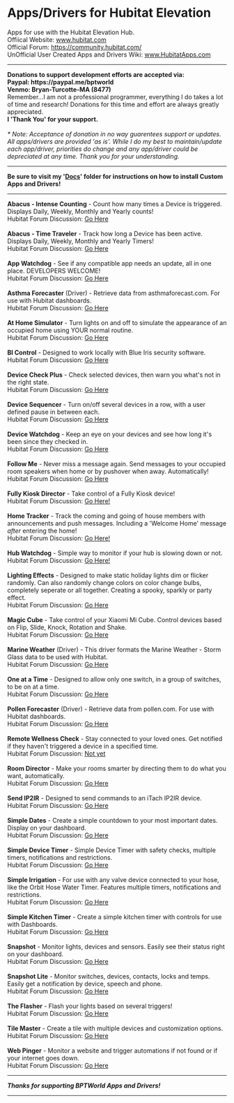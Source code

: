 # Apps/Drivers for Hubitat Elevation
Apps for use with the Hubitat Elevation Hub.<br>
Offiical Website: www.hubitat.com<br>
Official Forum: https://community.hubitat.com/<br>
UnOfficial User Created Apps and Drivers Wiki: www.HubitatApps.com
<br>
<hr>
<b>Donations to support development efforts are accepted via:<br>
Paypal: https://paypal.me/bptworld<br>Venmo: Bryan-Turcotte-MA (8477)</b><br>Remember...I am not a professional programmer, everything I do takes a lot of time and research! Donations for this time and effort are always greatly appreciated.<br><b>I 'Thank You' for your support.</b>
<br><br>
<i>* Note: Acceptance of donation in no way guarentees support or updates. All apps/drivers are provided 'as is'. While I do my best to maintain/update each app/driver, priorities do change and any app/driver could be depreciated at any time. Thank you for your understanding.</i>
<hr>
<b>Be sure to visit my '<a href="https://github.com/bptworld/Hubitat/tree/master/Docs" target="_blank">Docs</a>' folder for instructions on how to install Custom Apps and Drivers!</b>
<hr>
<b>Abacus - Intense Counting</b> - Count how many times a Device is triggered. Displays Daily, Weekly, Monthly and Yearly counts!<br>
Hubitat Forum Discussion: <a href="https://community.hubitat.com/t/release-abacus/7883" target="_blank">Go Here</a>
<br><br>
<b>Abacus - Time Traveler</b> - Track how long a Device has been active. Displays Daily, Weekly, Monthly and Yearly Timers!<br>
Hubitat Forum Discussion: <a href="https://community.hubitat.com/t/release-abacus-time-traveler/8091" target="_blank">Go Here</a>
<br><br>
<b>App Watchdog</b> - See if any compatible app needs an update, all in one place. DEVELOPERS WELCOME!<br>
Hubitat Forum Discussion: <a href="https://community.hubitat.com/t/release-app-watchdog/9952" target="_blank">Go Here</a>
<br><br>
<b>Asthma Forecaster</b> (Driver) - Retrieve data from asthmaforecast.com. For use with Hubitat dashboards.<br>
Hubitat Forum Discussion: <a href="https://community.hubitat.com/t/release-pollen-forecaster-and-asthma-forecaster/13636" target="_blank">Go Here</a>
<br><br>
<b>At Home Simulator</b> - Turn lights on and off to simulate the appearance of an occupied home using YOUR normal routine.<br>
Hubitat Forum Discussion: <a href="https://community.hubitat.com/t/beta-at-home-simulator/8697" target="_blank">Go Here</a>
<br><br>
<b>BI Control</b> - Designed to work locally with Blue Iris security software.<br>
Hubitat Forum Discussion: <a href="https://community.hubitat.com/t/release-bi-control-local-blue-iris-control/5454" target="_blank">Go Here</a>
<br><br>
<b>Device Check Plus</b> - Check selected devices, then warn you what's not in the right state.<br>
Hubitat Forum Discussion: <a href="https://community.hubitat.com/t/release-device-check-plus-check-selected-devices-then-warn-you-whats-not-in-the-right-state/24454" target="_blank">Go Here</a>
<br><br>
<b>Device Sequencer</b> - Turn on/off several devices in a row, with a user defined pause in between each.<br>
Hubitat Forum Discussion: <a href="https://community.hubitat.com/t/release-device-sequencer/8596" target="_blank">Go Here</a>
<br><br>
<b>Device Watchdog</b> - Keep an eye on your devices and see how long it's been since they checked in.<br>
Hubitat Forum Discussion: <a href="https://community.hubitat.com/t/release-device-watchdog/7692" target="_blank">Go Here</a>
<br><br>
<b>Follow Me</b> - Never miss a message again. Send messages to your occupied room speakers when home or by pushover when away. Automatically!<br>
Hubitat Forum Discussion: <a href="https://community.hubitat.com/t/release-follow-me/12139" target="_blank">Go Here</a>
<br><br>
<b>Fully Kiosk Director</b> - Take control of a Fully Kiosk device!<br>
Hubitat Forum Discussion: <a href="https://community.hubitat.com/t/release-fully-kiosk-director/15310/2" target="_blank">Go Here!</a>
<br><br>
<b>Home Tracker</b> - Track the coming and going of house members with announcements and push messages. Including a 'Welcome Home' message <i>after</i> entering the home!<br>
Hubitat Forum Discussion: <a href="https://community.hubitat.com/t/release-home-tracker-track-the-coming-and-going-of-house-members-with-announcements-and-push-messages/22709" target="_blank">Go Here!</a>
<br><br>
<b>Hub Watchdog</b> - Simple way to monitor if your hub is slowing down or not.<br>
Hubitat Forum Discussion: <a href="https://community.hubitat.com/t/release-hub-watchdog-simple-way-to-monitor-if-your-hub-is-slowing-down-or-not/23371" target="_blank">Go Here!</a>
<br><br>
<b>Lighting Effects</b> - Designed to make static holiday lights dim or flicker randomly. Can also randomly change colors on color change bulbs, completely seperate or all together. Creating a spooky, sparkly or party effect.<br>
Hubitat Forum Discussion: <a href="https://community.hubitat.com/t/release-lighting-effects/4330" target="_blank">Go Here</a>
<br><br>
<b>Magic Cube</b> - Take control of your Xiaomi Mi Cube. Control devices based on Flip, Slide, Knock, Rotation and Shake.<br>
Hubitat Forum Discussion: <a href="https://community.hubitat.com/t/release-magic-cube/11987" target="_blank">Go Here</a>
<br><br>
<b>Marine Weather</b> (Driver) - This driver formats the Marine Weather - Storm Glass data to be used with Hubitat.<br>
Hubitat Forum Discussion: <a href="https://community.hubitat.com/t/release-marine-weather/13826" target="_blank">Go Here</a>
<br><br>
<b>One at a Time</b> - Designed to allow only one switch, in a group of switches, to be on at a time.<br>
Hubitat Forum Discussion: <a href="https://community.hubitat.com/t/release-one-at-a-time/7063" target="_blank">Go Here</a>
<br><br>
<b>Pollen Forecaster</b> (Driver) - Retrieve data from pollen.com. For use with Hubitat dashboards.<br>
Hubitat Forum Discussion: <a href="https://community.hubitat.com/t/release-pollen-forecaster-and-asthma-forecaster/13636" target="_blank">Go Here</a>
<br><br>
<b>Remote Wellness Check</b> - Stay connected to your loved ones. Get notified if they haven't triggered a device in a specified time.<br>
Hubitat Forum Discussion: <a href="" target="_blank">Not yet</a>
<br><br>
<b>Room Director</b> - Make your rooms smarter by directing them to do what you want, automatically.<br>
Hubitat Forum Discussion: <a href="https://community.hubitat.com/t/release-room-director-smarter-rooms-automatically/27291" target="_blank">Go Here</a>
<br><br>
<b>Send IP2IR</b> - Designed to send commands to an iTach IP2IR device.<br>
Hubitat Forum Discussion: <a href="https://community.hubitat.com/t/release-send-ip2ir-control-all-of-your-ir-devices-from-your-dashboard/4667" target="_blank">Go Here</a>
<br><br>
<b>Simple Dates</b> - Create a simple countdown to your most important dates. Display on your dashboard.<br>
Hubitat Forum Discussion: <a href="https://community.hubitat.com/t/release-simple-dates-create-countdowns-of-your-special-dates/21859" target="_blank">Go Here</a>
<br><br>
<b>Simple Device Timer</b> - Simple Device Timer with safety checks, multiple timers, notifications and restrictions.<br>
Hubitat Forum Discussion: <a href="https://community.hubitat.com/t/release-simple-device-timer/16917" target="_blank">Go Here</a>
<br><br>
<b>Simple Irrigation</b> - For use with any valve device connected to your hose, like the Orbit Hose Water Timer. Features multiple timers, notifications and restrictions.<br>
Hubitat Forum Discussion: <a href="https://community.hubitat.com/t/release-simple-irrigation/14420" target="_blank">Go Here</a>
<br><br>
<b>Simple Kitchen Timer</b> - Create a simple kitchen timer with controls for use with Dashboards.<br>
Hubitat Forum Discussion: <a href="https://community.hubitat.com/t/release-simple-kitchen-timer-with-controls-for-use-with-dashboards/37021" target="_blank">Go Here</a>
<br><br>
<b>Snapshot</b> - Monitor lights, devices and sensors. Easily see their status right on your dashboard.<br>
Hubitat Forum Discussion: <a href="https://community.hubitat.com/t/release-snapshot/12042" target="_blank">Go Here</a>
<br><br>
<b>Snapshot Lite</b> - Monitor switches, devices, contacts, locks and temps. Easily get a notification by device, speech and phone.<br>
Hubitat Forum Discussion: <a href="https://community.hubitat.com/t/release-snapshot-lite-monitor-switches-devices-contacts-locks-and-temps-easily-get-a-notification-by-device-speech-and-push/17362" target="_blank">Go Here</a>
<br><br>
<b>The Flasher</b> - Flash your lights based on several triggers!<br>
Hubitat Forum Discussion: <a href="https://community.hubitat.com/t/release-the-flasher-flash-your-lights-based-on-several-triggers/30843" target="_blank">Go Here</a>
<br><br>
<b>Tile Master</b> - Create a tile with multiple devices and customization options.<br>
Hubitat Forum Discussion: <a href="https://community.hubitat.com/t/release-tile-master-create-a-tile-with-multiple-devices-and-customization-options/23140" target="_blank">Go Here</a>
<br><br>
<b>Web Pinger</b> - Monitor a website and trigger automations if not found or if your internet goes down.<br>
Hubitat Forum Discussion: <a href="https://community.hubitat.com/t/release-web-pinger/8347" target="_blank">Go Here</a>
<hr>
<b><i>Thanks for supporting BPTWorld Apps and Drivers!</b></i>
<hr>
